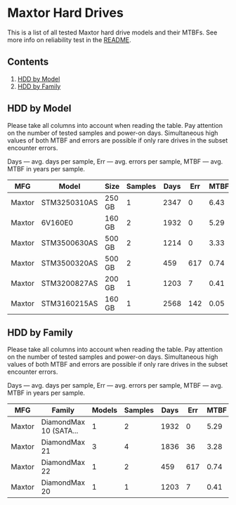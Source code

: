 Maxtor Hard Drives
==================

This is a list of all tested Maxtor hard drive models and their MTBFs. See more
info on reliability test in the [README](https://github.com/linuxhw/EnterpriseDrive).

Contents
--------

1. [ HDD by Model  ](#hdd-by-model)
2. [ HDD by Family ](#hdd-by-family)

HDD by Model
------------

Please take all columns into account when reading the table. Pay attention on the
number of tested samples and power-on days. Simultaneous high values of both MTBF
and errors are possible if only rare drives in the subset encounter errors.

Days — avg. days per sample,
Err  — avg. errors per sample,
MTBF — avg. MTBF in years per sample.

| MFG       | Model              | Size   | Samples | Days  | Err   | MTBF   |
|-----------|--------------------|--------|---------|-------|-------|--------|
| Maxtor    | STM3250310AS       | 250 GB | 1       | 2347  | 0     | 6.43   |
| Maxtor    | 6V160E0            | 160 GB | 2       | 1932  | 0     | 5.29   |
| Maxtor    | STM3500630AS       | 500 GB | 2       | 1214  | 0     | 3.33   |
| Maxtor    | STM3500320AS       | 500 GB | 2       | 459   | 617   | 0.74   |
| Maxtor    | STM3200827AS       | 200 GB | 1       | 1203  | 7     | 0.41   |
| Maxtor    | STM3160215AS       | 160 GB | 1       | 2568  | 142   | 0.05   |

HDD by Family
-------------

Please take all columns into account when reading the table. Pay attention on the
number of tested samples and power-on days. Simultaneous high values of both MTBF
and errors are possible if only rare drives in the subset encounter errors.

Days — avg. days per sample,
Err  — avg. errors per sample,
MTBF — avg. MTBF in years per sample.

| MFG       | Family                 | Models | Samples | Days  | Err   | MTBF   |
|-----------|------------------------|--------|---------|-------|-------|--------|
| Maxtor    | DiamondMax 10 (SATA... | 1      | 2       | 1932  | 0     | 5.29   |
| Maxtor    | DiamondMax 21          | 3      | 4       | 1836  | 36    | 3.28   |
| Maxtor    | DiamondMax 22          | 1      | 2       | 459   | 617   | 0.74   |
| Maxtor    | DiamondMax 20          | 1      | 1       | 1203  | 7     | 0.41   |
